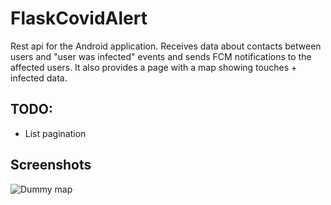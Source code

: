 # FlaskCovidAlert
Rest api for the Android application. Receives data about contacts between users and "user was infected" events and sends FCM notifications to the affected users. 
It also provides a page with a map showing touches + infected data.
## TODO:
- List pagination
## Screenshots
![Dummy map](/screenshots/Capture.PNG "Dummy data")
